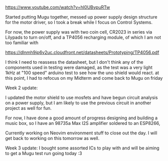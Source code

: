 https://www.youtube.com/watch?v=hI0UBvpuRTw

Started putting Mugu together, messed up power supply design structure for the motor driver, so I took a break while I focus on Control Systems. 

For now, the power supply was with two coin cell, CR2023 in series via Lilypads to turn on/off, and a TP4056 recharging module, of which I am not too familiar with 

https://dlnmh9ip6v2uc.cloudfront.net/datasheets/Prototyping/TP4056.pdf

I think I need to reassess the datasheet, but I don't think any of the components used in testing were damaged, as the test was a very light 1kHz at "100 speed" arduino test to see how the uno shield would react. at this point, I had to refocus on my Midterm and come back to Mugu on friday


Week 2 update:

I updated the motor shield to use mosfets and have begun circuit analysis on a power supply, but I am likely to use the previous circuit in another project as well for fun.

For now, I have done a good amount of progress designing and building a music box, so I have an 98735a Max I2S amplifier soldered to an ESP8266, 

Currently working on Neovim environment stuff to close out the day. I will get back to working on this tomorrow as well.

Week 3 update:
I bought some assorted ICs to play with and will be aiming to get a Mugu test run going today :3